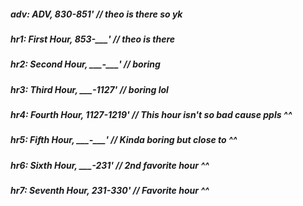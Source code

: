 <html>
<body>
<h5>adv: ADV, 830-851'           // theo is there so yk</h5>
<h5>hr1: First Hour, 853-___'    // theo is there</h5>
<h5>hr2: Second Hour, ___-___'   // boring</h5>
<h5>hr3: Third Hour, ___-1127'   // boring lol</h5>
<h5>hr4: Fourth Hour, 1127-1219' // This hour isn't so bad cause ppls ^^</h5>
<h5>hr5: Fifth Hour, ___-___'    // Kinda boring but close to ^^</h5>
<h5>hr6: Sixth Hour, ___-231'    // 2nd favorite hour ^^</h5>
<h5>hr7: Seventh Hour, 231-330'  // Favorite hour ^^</h5>
  </body>
  </html>
